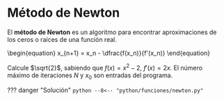 # Método de Newton

El **método de Newton** es un algoritmo para encontrar aproximaciones de los ceros o raíces de una función real.

\begin{equation}
    x_{n+1} = x_n - \dfrac{f(x_n)}{f'(x_n)}
\end{equation}

Calcule $\sqrt{2}$, sabiendo que $f(x)=x^2−2$, $f'(x)=2x$. El número máximo de iteraciones $N$ y $x_0$ son entradas del programa.

??? danger "Solución"
    ```python
    --8<-- "python/funciones/newton.py"
    ```